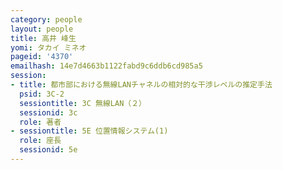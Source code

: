 ```yaml
---
category: people
layout: people
title: 高井 峰生
yomi: タカイ ミネオ
pageid: '4370'
emailhash: 14e7d4663b1122fabd9c6ddb6cd985a5
session:
- title: 都市部における無線LANチャネルの相対的な干渉レベルの推定手法
  psid: 3C-2
  sessiontitle: 3C 無線LAN（２）
  sessionid: 3c
  role: 著者
- sessiontitle: 5E 位置情報システム(1)
  role: 座長
  sessionid: 5e
---
```

